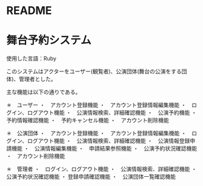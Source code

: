 # README

# 舞台予約システム

使用した言語：Ruby

このシステムはアクターをユーザー(観覧者)、公演団体(舞台の公演をする団体)、管理者とした。

主な機能は以下の通りである。

＊　ユーザー
・　アカウント登録機能
・　アカウント登録情報編集機能
・　ログイン、ログアウト機能
・　公演情報検索、詳細確認機能
・　公演予約機能
・　予約情報確認機能
・　予約キャンセル機能
・　アカウント削除機能

＊　公演団体
・　アカウント登録機能
・　アカウント登録情報編集機能
・　ログイン、ログアウト機能
・　公演情報検索、詳細確認機能
・　公演情報登録申請機能
・　公演情報編集機能
・　申請結果参照機能
・　公演予約状況確認機能
・　アカウント削除機能

＊　管理者
・　ログイン、ログアウト機能
・　公演情報検索、詳細確認機能
・　公演予約状況確認機能
・ 登録申請確認機能
・　公演団体一覧確認機能



